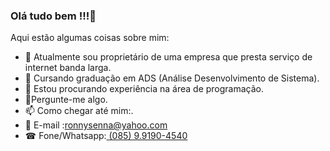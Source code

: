 ### Olá tudo bem !!!👋

Aqui estão algumas coisas sobre mim:

- 🔭 Atualmente sou proprietário de uma empresa que presta serviço de internet banda larga.
- 🌱 Cursando graduação em ADS (Análise Desenvolvimento de Sistema).
- 👯 Estou procurando experiência na área de programação.
- 💬Pergunte-me algo.
- 📫 Como chegar até mim:.
- 📩 E-mail :<a href="ronnysenna@yahoo.com">ronnysenna@yahoo.com</a>
- ☎ Fone/Whatsapp:<a href="https://api.whatsapp.com/send?phone=5585991904540"> (085) 9.9190-4540<a /> 

